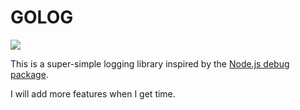 # GOLOG

[![](https://godoc.org/github.com/gordonmleigh/golog?status.svg)](http://godoc.org/github.com/gordonmleigh/golog)

This is a super-simple logging library inspired by the [Node.js debug package](https://github.com/visionmedia/debug).

I will add more features when I get time.
